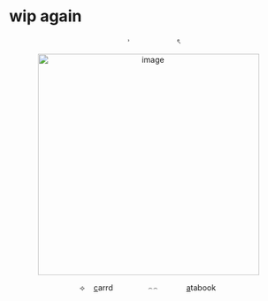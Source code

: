 # wip again
 <p align="center">
 ‎ ‎ ‎ ‎ ‎ ‎ ˒ ‎‎ ‎ ‎  ‎ ‎ ‎ ‎ ‎‎ ‎ ‎ ‎  ‎ ‎ ‎ ‎   ‎ ‎ ‎ ‎ ‎ ‎ ৎ ‎ 
  <p align="center">
<img width="400" height="400" alt="image" src="https://media.discordapp.net/attachments/1406201432738365532/1429445012856246333/Untitled88_20251019152356.png?ex=68f629e8&is=68f4d868&hm=107480c3b3516d53f6074130aeaa7378d88d4803bebc5e6b397f8ee101aa3856&=&format=webp&quality=lossless&width=849&height=849" />
<p align="center">
 ⟢ ‎ ‎ ‎  <a href="https://healingmywayoutofhere.carrd.co/#" target="_blank">c</a>arrd‎ ‎ ‎ ‎ ‎ ‎ ‎   ‎ ‎ ‎  ‎ ‎ ‎ ‎ ‎ ‎  ‎⌢⌢ ‎‎ ‎ ‎ ‎‎ ‎ ‎
  ‎ ‎ ‎ ‎ ‎ ‎  <a href="https://whatsurnamegirlfriend.atabook.org/" target="_blank">a</a>tabook ‎ 
 

  ‎ ‎ ‎ ‎ ‎ 
 ‎ 



































